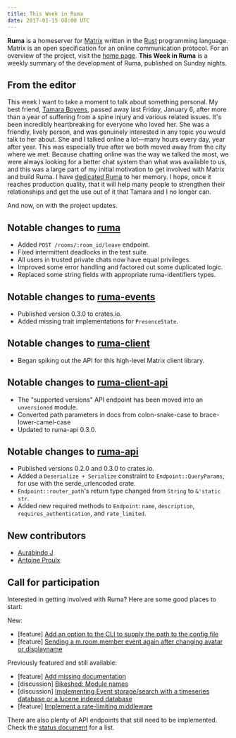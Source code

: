 ```yaml
---
title: This Week in Ruma
date: 2017-01-15 00:00 UTC
---
```


**Ruma** is a homeserver for [Matrix](https://matrix.org) written in the [Rust](https://www.rust-lang.org/) programming language.
Matrix is an open specification for an online communication protocol.
For an overview of the project, visit the [home page](/).
**This Week in Ruma** is a weekly summary of the development of Ruma, published on Sunday nights.

## From the editor

This week I want to take a moment to talk about something personal.
My best friend, [Tamara Boyens](https://twitter.com/TamaraBoyens), passed away last Friday, January 6, after more than a year of suffering from a spine injury and various related issues.
It's been incredibly heartbreaking for everyone who loved her.
She was a friendly, lively person, and was genuinely interested in any topic you would talk to her about.
She and I talked online a lot—many hours every day, year after year.
This was especially true after we both moved away from the city where we met.
Because chatting online was the way we talked the most, we were always looking for a better chat system than what was available to us, and this was a large part of my initial motivation to get involved with Matrix and build Ruma.
I have [dedicated Ruma](https://github.com/ruma/ruma#dedication) to her memory.
I hope, once it reaches production quality, that it will help many people to strengthen their relationships and get the use out of it that Tamara and I no longer can.

And now, on with the project updates.

## Notable changes to [ruma](https://github.com/ruma/ruma)

* Added `POST /rooms/:room_id/leave` endpoint.
* Fixed intermittent deadlocks in the test suite.
* All users in trusted private chats now have equal privileges.
* Improved some error handling and factored out some duplicated logic.
* Replaced some string fields with appropriate ruma-identifiers types.

## Notable changes to [ruma-events](https://github.com/ruma/ruma-events)

* Published version 0.3.0 to crates.io.
* Added missing trait implementations for `PresenceState`.

## Notable changes to [ruma-client](https://github.com/ruma/ruma-client)

* Began spiking out the API for this high-level Matrix client library.

## Notable changes to [ruma-client-api](https://github.com/ruma/ruma-client-api)

* The "supported versions" API endpoint has been moved into an `unversioned` module.
* Converted path parameters in docs from colon-snake-case to brace-lower-camel-case
* Updated to ruma-api 0.3.0.

## Notable changes to [ruma-api](https://github.com/ruma/ruma-api)

* Published versions 0.2.0 and 0.3.0 to crates.io.
* Added a `Deserialize + Serialize` constraint to `Endpoint::QueryParams`, for use with the serde_urlencoded crate.
* `Endpoint::router_path`'s return type changed from `String` to `&'static str`.
* Added new required methods to `Endpoint`: `name`, `description`, `requires_authentication`, and `rate_limited`.

## New contributors

* [Aurabindo J](https://github.com/aurabindo)
* [Antoine Proulx](https://github.com/magicienap)

## Call for participation

Interested in getting involved with Ruma?
Here are some good places to start:

New:

* \[feature\] [Add an option to the CLI to supply the path to the config file](https://github.com/ruma/ruma/issues/151)
* \[feature\] [Sending a m.room.member event again after changing avatar or displayname](https://github.com/ruma/ruma/issues/157)

Previously featured and still available:

* \[feature\] [Add missing documentation](https://github.com/ruma/ruma-client-api/issues/8)
* \[discussion\] [Bikeshed: Module names](https://github.com/ruma/ruma-client-api/issues/10)
* \[discussion\] [Implementing Event storage/search with a timeseries database or a lucene indexed database](https://github.com/ruma/ruma/issues/110)
* \[feature\] [Implement a rate-limiting middleware](https://github.com/ruma/ruma/issues/107)

There are also plenty of API endpoints that still need to be implemented.
Check the [status document](https://github.com/ruma/ruma/blob/master/STATUS.md) for a list.
